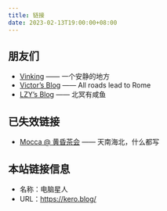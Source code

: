 ```yaml
---
title: 链接
date: 2023-02-13T19:00:00+08:00
---
```


## 朋友们

- [Vinking](https://vinking.top/) —— 一个安静的地方
- [Victor’s Blog](https://yanglock.github.io/) —— All roads lead to Rome
- [LZY’s Blog](https://lzysaltedfish.github.io/) —— 北冥有咸鱼

## 已失效链接

- [Mocca @ 黄昏茶会](https://blog.mocca-works.site/) —— 天南海北，什么都写

## 本站链接信息

- 名称：电脑星人
- URL：<https://kero.blog/>
